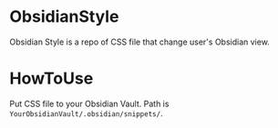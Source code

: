 # ObsidianStyle
Obsidian Style is a repo of CSS file that change user's Obsidian view.

# HowToUse
Put CSS file to your Obsidian Vault. 
Path is `YourObsidianVault/.obsidian/snippets/`. 
